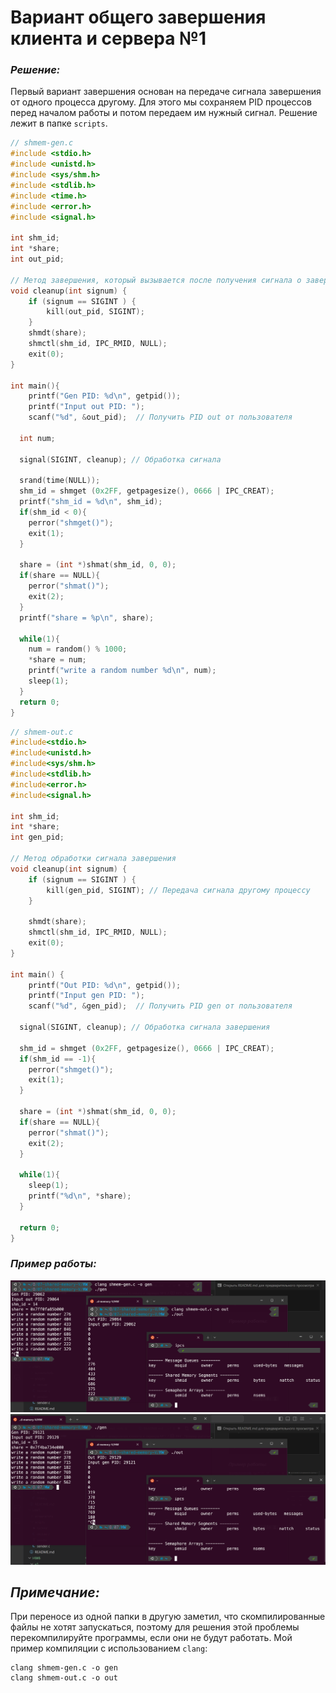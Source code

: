 # Вариант общего завершения клиента и сервера №1

### _Решение:_ 
Первый вариант завершения основан на передаче сигнала завершения от одного процесса другому. Для этого мы сохраняем PID процессов перед началом работы и потом передаем им нужный сигнал. Решение лежит в папке `scripts`.



``` c
// shmem-gen.c
#include <stdio.h>
#include <unistd.h>
#include <sys/shm.h>
#include <stdlib.h>
#include <time.h>
#include <error.h>
#include <signal.h>

int shm_id;
int *share;
int out_pid; 

// Метод завершения, который вызывается после получения сигнала о завершении
void cleanup(int signum) {
    if (signum == SIGINT ) {
        kill(out_pid, SIGINT); 
    }
    shmdt(share);
    shmctl(shm_id, IPC_RMID, NULL);
    exit(0);
}

int main(){
    printf("Gen PID: %d\n", getpid());
    printf("Input out PID: ");
    scanf("%d", &out_pid);  // Получить PID out от пользователя

  int num;

  signal(SIGINT, cleanup); // Обработка сигнала

  srand(time(NULL));
  shm_id = shmget (0x2FF, getpagesize(), 0666 | IPC_CREAT);
  printf("shm_id = %d\n", shm_id);
  if(shm_id < 0){
    perror("shmget()");
    exit(1);
  }

  share = (int *)shmat(shm_id, 0, 0);
  if(share == NULL){
    perror("shmat()");
    exit(2);
  }
  printf("share = %p\n", share);

  while(1){
    num = random() % 1000;
    *share = num;
    printf("write a random number %d\n", num);
    sleep(1);
  }
  return 0;
}
```

``` c
// shmem-out.c
#include<stdio.h>
#include<unistd.h>
#include<sys/shm.h>
#include<stdlib.h>
#include<error.h>
#include<signal.h>

int shm_id;
int *share;
int gen_pid;

// Метод обработки сигнала завершения
void cleanup(int signum) {
    if (signum == SIGINT ) {
        kill(gen_pid, SIGINT); // Передача сигнала другому процессу
    }

    shmdt(share);
    shmctl(shm_id, IPC_RMID, NULL);
    exit(0);
}

int main() {
    printf("Out PID: %d\n", getpid());
    printf("Input gen PID: ");
    scanf("%d", &gen_pid);  // Получить PID gen от пользователя

  signal(SIGINT, cleanup); // Обработка сигнала завершения

  shm_id = shmget (0x2FF, getpagesize(), 0666 | IPC_CREAT);
  if(shm_id == -1){
    perror("shmget()");
    exit(1);
  }

  share = (int *)shmat(shm_id, 0, 0);
  if(share == NULL){
    perror("shmat()");
    exit(2);
  }

  while(1){
    sleep(1);
    printf("%d\n", *share);
  }

  return 0;
}
```
### _Пример работы:_
![alt text](screenshots/image.png)
![alt text](screenshots/image-1.png)

## _Примечание:_
При переносе из одной папки в другую заметил, что скомпилированные файлы не хотят запускаться, поэтому для решения этой проблемы перекомпилируйте программы, если они не будут работать. Мой пример компиляции с использованием `clang`:
```
clang shmem-gen.c -o gen
clang shmem-out.c -o out
```